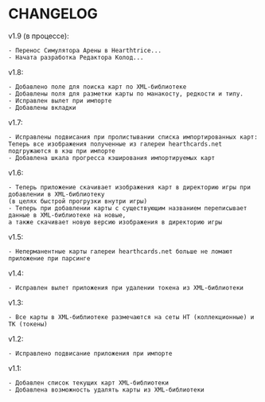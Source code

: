 # CHANGELOG


v1.9 (в процессе):			
	
	- Перенос Симулятора Арены в Hearthtrice...
    - Начата разработка Редактора Колод...

v1.8:


    - Добавлено поле для поиска карт по XML-библиотеке
    - Добавлены поля для разметки карты по манакосту, редкости и типу.
    - Исправлен вылет при импорте
    - Добавлены вкладки

v1.7:


    - Исправлены подвисания при пролистывании списка импортированных карт:
    Теперь все изображения полученные из галереи hearthcards.net подгружаются в кэш при импорте
    - Добавлена шкала прогресса кэширования импортируемых карт

v1.6:


    - Теперь приложение скачивает изображения карт в директорию игры при добавлении в XML-библиотеку
    (в целях быстрой прогрузки внутри игры)
    - Теперь при добавлении карты с существующим названием переписывает данные в XML-библиотеке на новые,
    а также скачивает новую версию изображения в директорию игры

v1.5:


    - Неперманентные карты галереи hearthcards.net больше не ломают приложение при парсинге

v1.4:


    - Исправлен вылет приложения при удалении токена из XML-библиотеки

v1.3:


    - Все карты в XML-библиотеке размечаются на сеты HT (коллекционные) и TK (токены)

v1.2:


    - Исправлено подвисание приложения при импорте

v1.1:


    - Добавлен список текущих карт XML-библиотеки
    - Добавлена возможность удалять карты из XML-библиотеки
   
